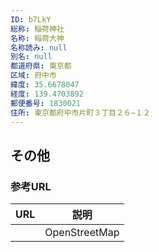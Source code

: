 ```yaml
---
ID: b7LkY
総称: 稲荷神社
名称: 稲荷大神
名称読み: null
別名: null
都道府県: 東京都
区域: 府中市
緯度: 35.6678047
経度: 139.4703892
郵便番号: 1830021
住所: 東京都府中市片町３丁目２６−１２
---
```


## その他

### 参考URL

| URL | 説明          |
| --- | ------------- |
|     | OpenStreetMap |
